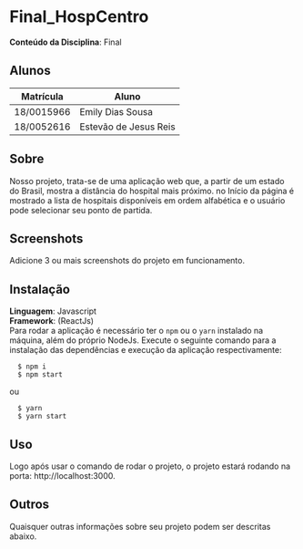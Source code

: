 # Final_HospCentro

**Conteúdo da Disciplina**: Final<br>

## Alunos
|Matrícula | Aluno |
| -- | -- |
| 18/0015966  |  Emily Dias Sousa |
| 18/0052616  |  Estevão de Jesus Reis|

## Sobre 
Nosso projeto, trata-se de uma aplicação web que, a partir de um estado do Brasil, mostra a distância do hospital mais próximo. no Início da página é mostrado a lista de hospitais disponíveis em ordem alfabética e o usuário pode selecionar seu ponto de partida. 

## Screenshots
Adicione 3 ou mais screenshots do projeto em funcionamento.

## Instalação 
**Linguagem**: Javascript<br>
**Framework**: (ReactJs)<br>
Para rodar a aplicação é necessário ter o `npm`  ou o `yarn` instalado na máquina, além do próprio NodeJs. Execute o seguinte comando para a instalação das dependências e execução da aplicação respectivamente:

      $ npm i
      $ npm start

ou

      $ yarn
      $ yarn start


## Uso 
Logo após usar o comando de rodar o projeto, o projeto estará rodando na porta: http://localhost:3000.

## Outros 
Quaisquer outras informações sobre seu projeto podem ser descritas abaixo.




